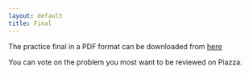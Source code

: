 ```yaml
---
layout: default
title: Final
---
```

The practice final in a PDF format can be downloaded from
[here](/Resources/Fall2015_CombinedPracticeFinal.pdf)

You can vote on the problem you most want to be reviewed on Piazza.
